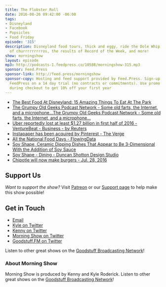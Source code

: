 ```yaml
---
title: The Flobster Roll
date: 2016-08-26 09:42:00 -06:00
tags:
- Disneyland
- Facebook
- Popsicles
- Food Friday
episode: '315'
description: Disneyland food tours, thick and eggy, ride the Dole Whip, palms full
  of churrrrrrrrros, the results of Record of the Week, and more!
show: morningshow
layout: episode
mp3: http://podcasts-1.feedpress.co/10588/morningshow-315.mp3
sponsor: Feed.Press
sponsor-link: http://feed.press/morningshow
sponsor-copy: Hosting and feed support provided by Feed.Press. Sign-up today and try
  FeedPress on a 14 day trial (no contracts or commitments). Use promo code `morningshow`
  during checkout to get 10% off your first year
---
```


* [The Best Food At Disneyland: 15 Amazing Things To Eat At The Park](http://uproxx.com/life/best-food-at-disneyland-park-california/2/)
* [The Grumpy Old Geeks Podcast Network - Some old farts, the Internet, and a microphone...The Grumpy Old Geeks Podcast Network - Some old farts, the Internet, and a microphone...](http://grumpyoldgeeks.com/)
* [Uber reportedly lost at least $1.27 billion in first half of 2016 - VentureBeat - Business - by Reuters](http://venturebeat.com/2016/08/25/uber-reportedly-lost-at-least-1-27-billion-in-first-half-of-2016/)
* [Instapaper has been acquired by Pinterest - The Verge](http://www.theverge.com/2016/8/23/12595940/instapaper-acquired-pinterest-newsreading-app)
* [All the National Food Days - FlowingData](http://flowingdata.com/2016/08/18/all-the-national-food-days/?r=1)
* [Soy Shape, Ceramic Dipping Dishes That Appear to Be 3-Dimensional With the Addition of Soy Sauce](http://laughingsquid.com/soy-shape-ceramic-dipping-dishes-that-appear-to-be-3-dimensional-with-the-addition-of-soy-sauce/)
* [Soy Shape - Dining - Duncan Shotton Design Studio](http://dshott.co.uk/soy)
* [Chipotle will now make burgers - Jul. 28, 2016](http://money.cnn.com/2016/07/28/investing/chipotle-burger-chain-tasty-made/index.html?utm_source=feedburner&utm_medium=feed&utm_campaign=Feed%3A+rss%2Fcnn_topstories+%28RSS%3A+CNN+-+Top+Stories%29)

## Support Us
*Want to support the show?* Visit [Patreon](http://patreon.com/morningshow) or our [Support page](http://goodstuff.fm/support) to help make this show possible!

## Get in Touch
* [Email](mailto:kyle@goodstuff.fm)
* [Kyle on Twitter](http://twitter.com/dogburps)
* [Kenny on Twitter](http://twitter.com/pizzarobotics)
* [Morning Show on Twitter](http://twitter.com/morningshowam)
* [Goodstuff.FM on Twitter](http://twitter.com/goodstufffm)

Listen to other great shows on the [Goodstuff Broadcasting Network](http://goodstuff.fm/broadcasts)!

### About Morning Show
Morning Show is produced by Kenny and Kyle Roderick. Listen to other great shows on the [Goodstuff Broadcasting Network](http://goodstuff.fm/)!
